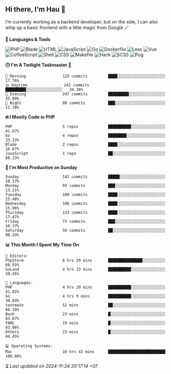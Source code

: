 ## Hi there, I'm Hau 👋
I’m currently working as a backend developer, but on the side, I can also whip up a basic frontend with a little magic from Google 🪄

<!--START_SECTION:readme-stats-->
**💬 Languages & Tools**

![PHP](https://img.shields.io/badge/PHP-56.06%25-4F5D95?&logo=PHP&labelColor=151b23)
![Blade](https://img.shields.io/badge/Blade-36.58%25-f7523f?&logo=Blade&labelColor=151b23)
![HTML](https://img.shields.io/badge/HTML-05.16%25-e34c26?&logo=HTML&labelColor=151b23)
![JavaScript](https://img.shields.io/badge/JavaScript-00.82%25-f1e05a?&logo=JavaScript&labelColor=151b23)
![Go](https://img.shields.io/badge/Go-00.61%25-00ADD8?&logo=Go&labelColor=151b23)
![Dockerfile](https://img.shields.io/badge/Dockerfile-00.29%25-384d54?&logo=Dockerfile&labelColor=151b23)
![Less](https://img.shields.io/badge/Less-00.12%25-1d365d?&logo=Less&labelColor=151b23)
![Vue](https://img.shields.io/badge/Vue-00.11%25-41b883?&logo=Vue&labelColor=151b23)
![CoffeeScript](https://img.shields.io/badge/CoffeeScript-00.11%25-244776?&logo=CoffeeScript&labelColor=151b23)
![Shell](https://img.shields.io/badge/Shell-00.10%25-89e051?&logo=Shell&labelColor=151b23)
![CSS](https://img.shields.io/badge/CSS-00.03%25-563d7c?&logo=CSS&labelColor=151b23)
![Makefile](https://img.shields.io/badge/Makefile-00.01%25-427819?&logo=Makefile&labelColor=151b23)
![Hack](https://img.shields.io/badge/Hack-00.01%25-878787?&logo=Hack&labelColor=151b23)
![SCSS](https://img.shields.io/badge/SCSS-00.00%25-c6538c?&logo=SCSS&labelColor=151b23)
![Pug](https://img.shields.io/badge/Pug-00.00%25-a86454?&logo=Pug&labelColor=151b23)


**🕒 I'm A Twilight Taskmaster 🌆**

```text
🌅 Morning                125 commits         ████░░░░░░░░░░░░░░░░░░░░░   17.76%
🌞 Daytime                242 commits         █████████░░░░░░░░░░░░░░░░   34.38%
🌆 Evening                247 commits         █████████░░░░░░░░░░░░░░░░   35.09%
🌙 Night                  90 commits          ███░░░░░░░░░░░░░░░░░░░░░░   12.78%
```

**🔥 I Mostly Code in PHP**

```text
PHP                      5 repos             ██████████░░░░░░░░░░░░░░░   41.67%
Go                       4 repos             ████████░░░░░░░░░░░░░░░░░   33.33%
Blade                    2 repos             ████░░░░░░░░░░░░░░░░░░░░░   16.67%
JavaScript               1 repo              ██░░░░░░░░░░░░░░░░░░░░░░░   08.33%
```

**📅 I'm Most Productive on Sunday**

```text
Sunday                   142 commits         █████░░░░░░░░░░░░░░░░░░░░   20.17%
Monday                   93 commits          ███░░░░░░░░░░░░░░░░░░░░░░   13.21%
Tuesday                  109 commits         ████░░░░░░░░░░░░░░░░░░░░░   15.48%
Wednesday                106 commits         ████░░░░░░░░░░░░░░░░░░░░░   15.06%
Thursday                 123 commits         ████░░░░░░░░░░░░░░░░░░░░░   17.47%
Friday                   73 commits          ███░░░░░░░░░░░░░░░░░░░░░░   10.37%
Saturday                 58 commits          ██░░░░░░░░░░░░░░░░░░░░░░░   08.24%
```

**📊 This Month I Spent My Time On**

```text
📝 Editors:
PhpStorm                 6 hrs 29 mins       ███████████████░░░░░░░░░░   60.55%
GoLand                   4 hrs 13 mins       ██████████░░░░░░░░░░░░░░░   39.45%

💬 Languages:
PHP                      4 hrs 29 mins       ██████████░░░░░░░░░░░░░░░   41.81%
Go                       4 hrs 9 mins        ██████████░░░░░░░░░░░░░░░   38.84%
textmate                 52 mins             ██░░░░░░░░░░░░░░░░░░░░░░░   08.18%
Bash                     23 mins             █░░░░░░░░░░░░░░░░░░░░░░░░   03.67%
YAML                     19 mins             █░░░░░░░░░░░░░░░░░░░░░░░░   03.06%
Others                   23 mins             █░░░░░░░░░░░░░░░░░░░░░░░░   04.45%

💻 Operating Systems:
Mac                      10 hrs 43 mins      █████████████████████████   100.00%
```



⏳ *Last updated on 2024-11-24 20:17:14 +07*
<!--END_SECTION:readme-stats-->
